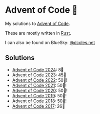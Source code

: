 # Advent of Code 🌟

My solutions to [Advent of Code](http://adventofcode.com/).

These are mostly written in [Rust](https://www.rust-lang.org/).

I can also be found on BlueSky: [@dcoles.net](https://bsky.app/profile/dcoles.net)

## Solutions
- [Advent of Code 2024](2024#readme): 8🌟
- [Advent of Code 2023](2023#readme): 45🌟
- [Advent of Code 2022](2022#readme): 50🌟!
- [Advent of Code 2021](2021#readme): 50🌟!
- [Advent of Code 2020](2020#readme): 50🌟!
- [Advent of Code 2019](2019#readme): 50🌟!
- [Advent of Code 2018](2018#readme): 50🌟!
- [Advent of Code 2017](2017#readme): 26🌟
